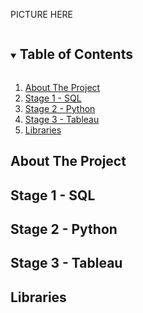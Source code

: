 <!--
***
***
***
*** 
-->



<!-- PROJECT SHIELDS -->
<!--
*** I'm using markdown "reference style" links for readability.
*** Reference links are enclosed in brackets [ ] instead of parentheses ( ).
*** See the bottom of this document for the declaration of the reference variables
*** for contributors-url, forks-url, etc. This is an optional, concise syntax you may use.
*** https://www.markdownguide.org/basic-syntax/#reference-style-links
-->

PICTURE HERE







<!-- TABLE OF CONTENTS -->
<details open="open">
  <summary><h2 style="display: inline-block">Table of Contents</h2></summary>
  <ol>
    <li>
      <a href="#about-the-project">About The Project</a>
      </ul>
    </li>
    <li><a href="#stage-1">Stage 1 - SQL</a></li>
    <li><a href="#stage-2">Stage 2 - Python</a></li>
    <li><a href="#stage-3">Stage 3 - Tableau</a></li>
    <li><a href="#libraries">Libraries</a></li>
  </ol>
</details>



<!-- ABOUT THE PROJECT -->
## About The Project










<!-- Stage 1 -->
## Stage 1 - SQL





<!-- Stage 2 -->
## Stage 2 - Python




<!-- Stage 3 -->
## Stage 3 - Tableau




<!-- Libraries -->
## Libraries

